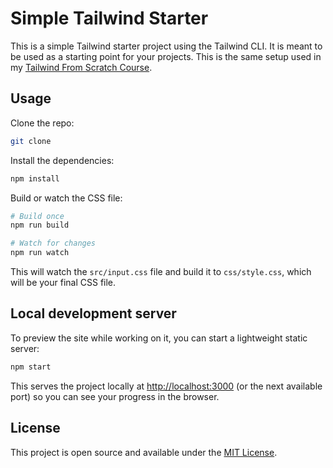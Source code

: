 # Simple Tailwind Starter

This is a simple Tailwind starter project using the Tailwind CLI. It is meant to be used as a starting point for your projects. This is the same setup used in my [Tailwind From Scratch Course](https://www.traversymedia.com/tailwind-css-course).

## Usage

Clone the repo:

```bash
git clone
```

Install the dependencies:

```bash
npm install
```

Build or watch the CSS file:

```bash
# Build once
npm run build

# Watch for changes
npm run watch
```

This will watch the `src/input.css` file and build it to `css/style.css`, which will be your final CSS file.

## Local development server

To preview the site while working on it, you can start a lightweight static server:

```bash
npm start
```

This serves the project locally at <http://localhost:3000> (or the next available port) so you can see your progress in the browser.

## License

This project is open source and available under the [MIT License](LICENSE).
